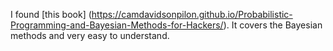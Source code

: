 I found [this book] (https://camdavidsonpilon.github.io/Probabilistic-Programming-and-Bayesian-Methods-for-Hackers/). It covers the Bayesian methods
 and very easy to understand. 
